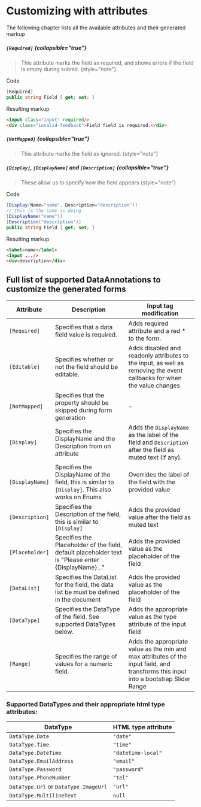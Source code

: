 # Customizing with attributes

The following chapter lists all the available attributes and their generated markup

##### `[Required]` {collapsible="true"}

> This attribute marks the field as required,
> and shows errors if the field is empty during submit.
> {style="note"}

Code

```C#
[Required]
public string Field { get; set; }
```

Resulting markup

```html
<input class="input" required/>
<div class="invalid-feedback">Field field is required.</div>
```

##### `[NotMapped]` {collapsible="true"}

> This attribute marks the field as ignored.
> {style="note"}

##### `[Display]`, `[DisplayName]` and `[Description]` {collapsible="true"}

> These allow us to specify how the field appears
> {style="note"}

Code

```C#
[Display(Name="name", Description="description")]
// this is the same as doing
[DisplayName("name")]
[Description("description")]
public string Field { get; set; }
```

Resulting markup

```html
<label>name</label>
<input .../>
<div>description</div>
```

## Full list of supported DataAnnotations to customize the generated forms

| Attribute       | Description                                                                                         | Input tag modification                                                                                                               |
|-----------------|-----------------------------------------------------------------------------------------------------|--------------------------------------------------------------------------------------------------------------------------------------|
| `[Required]`    | Specifies that a data field value is required.                                                      | Adds required attribute and a red * to the form.                                                                                     |
| `[Editable]`    | Specifies whether or not the field should be editable.                                              | Adds disabled and readonly attributes to the input, as well as removing the event callbacks for when the value changes               |
| `[NotMapped]`   | Specifies that the property should be skipped during form generation                                | -                                                                                                                                    |
| `[Display]`     | Specifies the DisplayName and the Description from on attribute                                     | Adds the `DisplayName` as the label of the field and `Description` after the field as muted text (if any).                           |
| `[DisplayName]` | Specifies the DisplayName of the field, this is similar to `[Display]`. This also works on Enums    | Overrides the label of the field with the provided value                                                                             |
| `[Description]` | Specifies the Description of the field, this is similar to `[Display]`                              | Adds the provided value after the field as muted text                                                                                |
| `[Placeholder]` | Specifies the Placeholder of the field, default placeholder text is "Please enter {DisplayName}..." | Adds the provided value as the placeholder of the field                                                                              |
| `[DataList]`    | Specifies the DataList for the field, the data list be must be defined in the document              | Adds the provided value as the placeholder of the field                                                                              |
| `[DataType]`    | Specifies the DataType of the field. See supported DataTypes below.                                 | Adds the appropriate value as the type attribute of the input field                                                                  |
| `[Range]`       | Specifies the range of values for a numeric field.                                                  | Adds the appropriate value as the min and max attributes of the input field, and transforms this input into a bootstrap Slider Range |

### Supported DataTypes and their appropriate html type attributes:

| DataType                              | HTML type attribute |
|---------------------------------------|---------------------|
| `DataType.Date`                       | `"date"`            |
| `DataType.Time`                       | `"time"`            |
| `DataType.DateTime`                   | `"datetime-local"`  |
| `DataType.EmailAddress`               | `"email"`           |
| `DataType.Password`                   | `"password"`        |
| `DataType.PhoneNumber`                | `"tel"`             |
| `DataType.Url` or `DataType.ImageUrl` | `"url"`             |
| `DataType.MultilineText`              | `null`              |